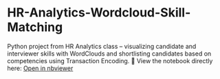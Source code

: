 # HR-Analytics-Wordcloud-Skill-Matching
Python project from HR Analytics class – visualizing candidate and interviewer skills with WordClouds and shortlisting candidates based on competencies using Transaction Encoding.
📖 View the notebook directly here: [Open in nbviewer](https://nbviewer.org/github/sajagsingh-del/HR-Analytics-Wordcloud-Skill-Matching/blob/main/Recommendations.ipynb)
